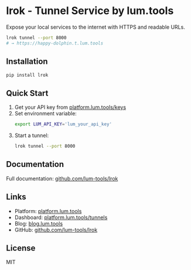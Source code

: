 # lrok - Tunnel Service by lum.tools

Expose your local services to the internet with HTTPS and readable URLs.

```bash
lrok tunnel --port 8000
# → https://happy-dolphin.t.lum.tools
```

## Installation

```bash
pip install lrok
```

## Quick Start

1. Get your API key from [platform.lum.tools/keys](https://platform.lum.tools/keys)
2. Set environment variable:
   ```bash
   export LUM_API_KEY='lum_your_api_key'
   ```
3. Start a tunnel:
   ```bash
   lrok tunnel --port 8000
   ```

## Documentation

Full documentation: [github.com/lum-tools/lrok](https://github.com/lum-tools/lrok)

## Links

- Platform: [platform.lum.tools](https://platform.lum.tools)
- Dashboard: [platform.lum.tools/tunnels](https://platform.lum.tools/tunnels)
- Blog: [blog.lum.tools](https://blog.lum.tools)
- GitHub: [github.com/lum-tools/lrok](https://github.com/lum-tools/lrok)

## License

MIT

